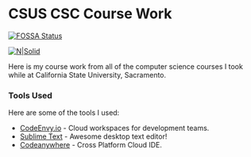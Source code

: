 # CSUS CSC Course Work

[![FOSSA Status](https://app.fossa.io/api/projects/git%2Bgithub.com%2FMarcWoodyard%2FCSUS-CSC-Course-Work.svg?type=shield)](https://app.fossa.io/projects/git%2Bgithub.com%2FMarcWoodyard%2FCSUS-CSC-Course-Work?ref=badge_shield)

[![N|Solid](https://raw.githubusercontent.com/MarcWoodyard/CSUS-CSC-Course-Work/master/screenshot.jpg)](https://codenvy.io/)

Here is my course work from all of the computer science courses I took while at California State University, Sacramento.


### Tools Used

Here are some of the tools I used:

* [CodeEnvy.io](https://codenvy.io/) - Cloud workspaces for development teams.
* [Sublime Text](https://www.sublimetext.com/) - Awesome desktop text editor!
* [Codeanywhere](https://codeanywhere.com/) - Cross Platform Cloud IDE.

